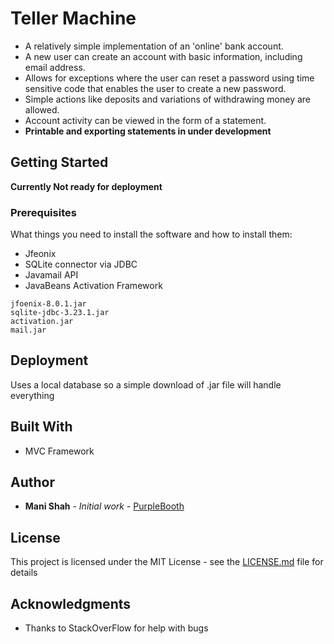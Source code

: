 # Teller Machine

* A relatively simple implementation of an 'online' bank account. 
* A new user can create an account with basic information, including email address. 
* Allows for exceptions where the user can reset a password using time sensitive code that enables the user to create a new password. 
* Simple actions like deposits and variations of withdrawing money are allowed.
* Account activity can be viewed in the form of a statement.
* ****Printable and exporting statements in under development****

## Getting Started

****Currently Not ready for deployment****

### Prerequisites

What things you need to install the software and how to install them:
- Jfeonix
- SQLite connector via JDBC
- Javamail API
- JavaBeans Activation Framework

```
jfoenix-8.0.1.jar
sqlite-jdbc-3.23.1.jar
activation.jar
mail.jar
```
## Deployment

Uses a local database so a simple download of .jar file will handle everything

## Built With

* MVC Framework

## Author

* **Mani Shah** - *Initial work* - [PurpleBooth](https://github.com/Mani9723)

## License

This project is licensed under the MIT License - see the [LICENSE.md](LICENSE.md) file for details

## Acknowledgments

* Thanks to StackOverFlow for help with bugs
